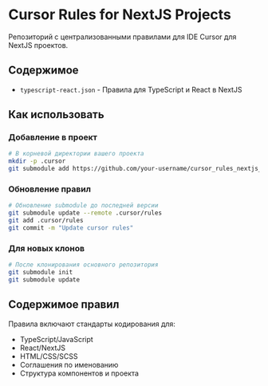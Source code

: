 # Cursor Rules for NextJS Projects

Репозиторий с централизованными правилами для IDE Cursor для NextJS проектов.

## Содержимое

- `typescript-react.json` - Правила для TypeScript и React в NextJS

## Как использовать

### Добавление в проект

```bash
# В корневой директории вашего проекта
mkdir -p .cursor
git submodule add https://github.com/your-username/cursor_rules_nextjs_rules .cursor/rules
```

### Обновление правил

```bash
# Обновление submodule до последней версии
git submodule update --remote .cursor/rules
git add .cursor/rules
git commit -m "Update cursor rules"
```

### Для новых клонов

```bash
# После клонирования основного репозитория
git submodule init
git submodule update
```

## Содержимое правил

Правила включают стандарты кодирования для:
- TypeScript/JavaScript
- React/NextJS
- HTML/CSS/SCSS
- Соглашения по именованию
- Структура компонентов и проекта 